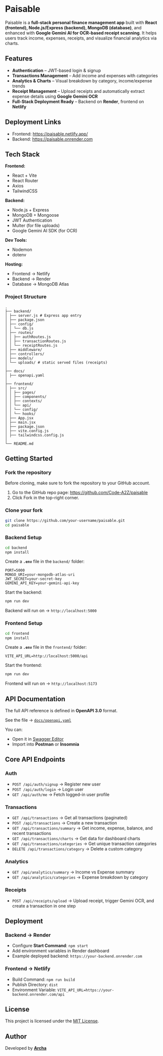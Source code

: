 # Paisable

Paisable is a **full-stack personal finance management app** built with **React (frontend), Node.js/Express (backend), MongoDB (database)**, and enhanced with **Google Gemini AI for OCR-based receipt scanning**. It helps users track income, expenses, receipts, and visualize financial analytics via charts.

## Features

* **Authentication** – JWT-based login & signup
* **Transactions Management** – Add income and expenses with categories
* **Analytics & Charts** – Visual breakdown by category, income/expense trends
* **Receipt Management** – Upload receipts and automatically extract expense details using **Google Gemini OCR**
* **Full-Stack Deployment Ready** – Backend on **Render**, frontend on **Netlify**

## Deployment Links

* Frontend: https://paisable.netlify.app/
* Backend: https://paisable.onrender.com

## Tech Stack

**Frontend:**

* React + Vite
* React Router
* Axios
* TailwindCSS

**Backend:**

* Node.js + Express
* MongoDB + Mongoose
* JWT Authentication
* Multer (for file uploads)
* Google Gemini AI SDK (for OCR)

**Dev Tools:**

* Nodemon
* dotenv

**Hosting:**

* Frontend → Netlify
* Backend → Render
* Database → MongoDB Atlas

### Project Structure

```
.
├── backend/
│ ├── server.js # Express app entry
│ ├── package.json
│ ├── config/
│ │ └── db.js
│ ├── routes/
│ │ ├── authRoutes.js
│ │ ├── transactionRoutes.js
│ │ └── receiptRoutes.js
│ ├── middleware/
│ ├── controllers/
│ ├── models/
│ └── uploads/ # static served files (receipts)
│
├── docs/
│ ├── openapi.yaml
│
├── frontend/
│ ├── src/
│ │ ├── pages/
│ │ ├── components/
│ │ ├── contexts/
│ │ └── api/
│ │ └── config/
│ │ └── hooks/
│ ├── App.jsx
│ ├── main.jsx
│ ├── package.json
│ ├── vite.config.js
│ ├── tailwindcss.config.js
│
└── README.md
```

## Getting Started

### Fork the repository
Before cloning, make sure to fork the repository to your GitHub account.
1. Go to the GitHub repo page: https://github.com/Code-A2Z/paisable
2. Click Fork in the top-right corner.

### Clone your fork

```bash
git clone https://github.com/your-username/paisable.git
cd paisable
```

### Backend Setup

```bash
cd backend
npm install
```

Create a **`.env`** file in the `backend/` folder:

```env
PORT=5000
MONGO_URI=your-mongodb-atlas-uri
JWT_SECRET=your-secret-key
GEMINI_API_KEY=your-gemini-api-key
```

Start the backend:

```bash
npm run dev
```

Backend will run on → `http://localhost:5000`

### Frontend Setup

```bash
cd frontend
npm install
```

Create a **`.env`** file in the `frontend/` folder:

```env
VITE_API_URL=http://localhost:5000/api
```

Start the frontend:

```bash
npm run dev
```

Frontend will run on → `http://localhost:5173`

## API Documentation

The full API reference is defined in **OpenAPI 3.0** format.

See the file → [`docs/openapi.yaml`](./docs/openapi.yaml)

You can:

* Open it in [Swagger Editor](https://editor.swagger.io/)
* Import into **Postman** or **Insomnia**

## Core API Endpoints

### Auth

* `POST /api/auth/signup` → Register new user
* `POST /api/auth/login` → Login user
* `GET /api/auth/me` → Fetch logged-in user profile

### Transactions

* `GET /api/transactions` → Get all transactions (paginated)
* `POST /api/transactions` → Create a new transaction
* `GET /api/transactions/summary` → Get income, expense, balance, and recent transactions
* `GET /api/transactions/charts` → Get data for dashboard charts
* `GET /api/transactions/categories` → Get unique transaction categories
* `DELETE /api/transactions/category` → Delete a custom category

### Analytics

* `GET /api/analytics/summary` → Income vs Expense summary
* `GET /api/analytics/categories` → Expense breakdown by category

### Receipts

* `POST /api/receipts/upload` → Upload receipt, trigger Gemini OCR, and create a transaction in one step

## Deployment

### Backend → Render

* Configure **Start Command**: `npm start`
* Add environment variables in Render dashboard
* Example deployed backend: `https://your-backend.onrender.com`

### Frontend → Netlify

* Build Command: `npm run build`
* Publish Directory: `dist`
* Environment Variable: `VITE_API_URL=https://your-backend.onrender.com/api`

## License

This project is licensed under the [MIT License](LICENSE).

## Author

Developed by [**Archa**](https://github.com/archa8)




